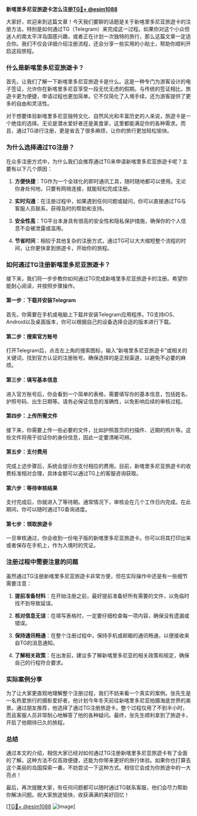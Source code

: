 **新喀里多尼亚旅遊卡怎么注册[TG💪+ @esim1088](https://t.me/s/esim1088)**

大家好，欢迎来到这篇文章！今天我们要聊的话题是关于新喀里多尼亚旅遊卡的注册方法，特别是如何通过TG（Telegram）来完成这一过程。如果你对这个小众但迷人的南太平洋岛国感兴趣，或者正在计划一次独特的旅行，那么这篇文章一定适合你。我们不仅会详细介绍注册流程，还会分享一些实用的小贴士，帮助你顺利开启这段旅程。

### 什么是新喀里多尼亚旅遊卡？

首先，让我们了解一下新喀里多尼亚旅遊卡是什么。这是一种专门为游客设计的电子签证，允许你在新喀里多尼亚享受一段无忧无虑的假期。与传统的签证相比，旅遊卡更为便捷，申请过程也更加简单。它不仅简化了入境手续，还为游客提供了更多的自由和灵活性。

对于想要体验新喀里多尼亚独特文化、自然风光和丰富历史的人来说，旅遊卡是一个绝佳的选择。无论是潜水爱好者还是美食家，这里都能满足你的各种需求。而且，通过TG进行注册，更是省去了很多麻烦，让你的旅行更加轻松愉快。

### 为什么选择通过TG注册？

在众多注册方式中，为什么我们会推荐通过TG来申请新喀里多尼亚旅遊卡呢？主要有以下几个原因：

1. **方便快捷**：TG作为一个全球化的即时通讯工具，随时随地都可以使用。无论你身处何地，只要有网络连接，就能轻松完成注册。
   
2. **实时沟通**：在注册过程中，如果遇到任何问题或疑问，你可以直接通过TG与客服人员联系，获得及时的帮助和支持。

3. **安全性高**：TG平台本身具有很高的安全性和隐私保护措施，确保你的个人信息不会被泄露或滥用。

4. **节省时间**：相较于其他复杂的注册方式，通过TG可以大大缩短整个流程的时间，让你更快拿到旅遊卡，开始你的旅程。

### 如何通过TG注册新喀里多尼亚旅遊卡？

接下来，我们将一步步教你如何通过TG完成新喀里多尼亚旅遊卡的注册。希望你能耐心阅读，并按照步骤操作。

#### 第一步：下载并安装Telegram

首先，你需要在手机或电脑上下载并安装Telegram应用程序。TG支持iOS、Android以及桌面版本，你可以根据自己的设备选择合适的版本进行下载。

#### 第二步：搜索官方账号

打开Telegram后，点击左上角的搜索图标，输入“新喀里多尼亚旅遊卡”或相关的关键词，找到官方认证的注册账号。确保选择的是正规渠道，以避免不必要的麻烦。

#### 第三步：填写基本信息

进入官方账号后，你会看到一个简单的表格，需要填写你的基本信息，包括姓名、护照号码、出生日期等。请务必保证信息的准确性，以免影响后续的审核过程。

#### 第四步：上传所需文件

接下来，你需要上传一些必要的文件，比如护照首页的扫描件、近期的照片等。这些文件将用于验证你的身份信息，因此一定要清晰可辨。

#### 第五步：支付费用

完成上述步骤后，系统会提示你支付相应的费用。目前，新喀里多尼亚旅遊卡的收费标准相对合理，具体金额可以通过TG上的客服咨询获取。

#### 第六步：等待审核结果

支付完成后，你就进入了等待期。通常情况下，审核会在几个工作日内完成。在此期间，你可以随时通过TG查询进度。

#### 第七步：领取旅遊卡

一旦审核通过，你会收到一份电子版的新喀里多尼亚旅遊卡。你可以将其打印出来或者保存在手机上，作为入境时的凭证。

### 注册过程中需要注意的问题

虽然通过TG注册新喀里多尼亚旅遊卡非常方便，但在实际操作中还是有一些细节需要注意：

1. **提前准备材料**：在开始注册之前，最好提前准备好所有需要的文件，以免临时找不到导致延误。

2. **核对信息无误**：在填写表格时，一定要仔细检查每一项内容，确保没有遗漏或错误。

3. **保持通讯畅通**：在整个注册过程中，保持手机或邮箱的通讯畅通，以便接收来自TG的消息通知。

4. **了解相关政策**：在出发前，建议多了解新喀里多尼亚的相关政策和规定，确保自己的行程符合要求。

### 实际案例分享

为了让大家更直观地理解整个注册过程，我们不妨来看一个真实的案例。张先生是一名热爱旅行的摄影爱好者，他计划今年冬天前往新喀里多尼亚拍摄海底世界的美景。通过朋友推荐，他选择了通过TG注册旅遊卡。整个过程仅用了不到半小时，而且客服人员非常耐心地解答了他的各种疑问。最终，张先生顺利拿到了旅遊卡，开启了他期待已久的旅程。

### 总结

通过本文的介绍，相信大家已经对如何通过TG注册新喀里多尼亚旅遊卡有了全面的了解。这种方法不仅高效便捷，还能为你带来更好的旅行体验。如果你也打算去这个美丽的岛国探索一番，不妨尝试一下这种方式。相信它会成为你旅途中的一大亮点！

最后，再次提醒大家，有任何问题都可以随时通过TG联系客服，他们会尽力帮助你解决问题。祝大家旅途愉快，收获满满的美好回忆！

[[TG💪+ @esim1088](https://t.me/s/esim1088) ![Image](https://i.postimg.cc/4NQfJmqS/Snipaste-2025-05-13-00-14-12.png)]